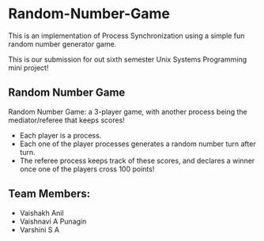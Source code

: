 # Random-Number-Game
This is an implementation of Process Synchronization using a simple fun random number generator game.

This is our submission for out sixth semester Unix Systems Programming mini project!

## Random Number Game
Random Number Game: a 3-player game, with another process being the mediator/referee that keeps scores!
* Each player is a process.
* Each one of the player processes generates a random number turn after turn.
* The referee process keeps track of these scores, and declares a winner once one of the players cross 100 points!

## Team Members:
* Vaishakh Anil
* Vaishnavi A Punagin
* Varshini S A
